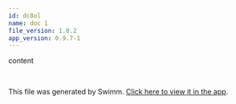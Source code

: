 ```yaml
---
id: dc8ol
name: doc 1
file_version: 1.0.2
app_version: 0.9.7-1
---
```


content

<br/>

This file was generated by Swimm. [Click here to view it in the app](https://swimm-web-app.web.app/repos/Z2l0aHViJTNBJTNBYXplcm90aGNvcmUtd290bGslM0ElM0FtYW96U3dpbW0=/docs/dc8ol).